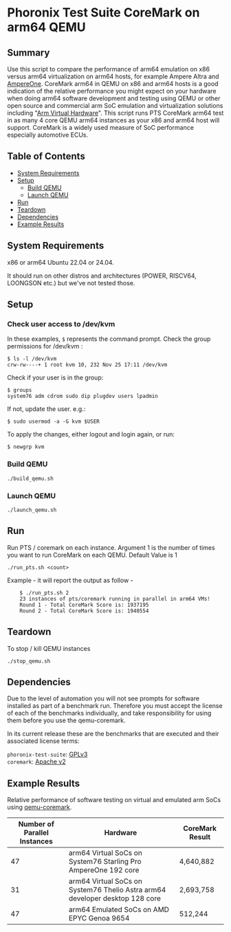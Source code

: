 # Phoronix Test Suite CoreMark on arm64 QEMU

## Summary

Use this script to compare the performance of arm64 emulation on x86
versus arm64 virtualization on arm64 hosts, for example Ampere Altra
and [AmpereOne](https://www.linkedin.com/posts/joespeed_ampereone-192-core-arm64-processor-tops-the-activity-7238610861852925953-pJhb).
CoreMark arm64 in QEMU on x86 and arm64 hosts is a good
indication of the relative performance you might expect on your hardware
when doing arm64 software development and testing using QEMU or other
open source and commercial arm SoC emulation and virtualization solutions
including "[Arm Virtual Hardware](https://developer.arm.com/Tools%20and%20Software/Arm%20Virtual%20Hardware)".
This script runs PTS CoreMark arm64 test in as many 4 core QEMU arm64
instances as your x86 and arm64 host will support. CoreMark is a widely
used measure of SoC performance especially automotive ECUs.

## Table of Contents
* [System Requirements](#system-requirements)
* [Setup](#setup)
  * [Build QEMU](#build-qemu)
  * [Launch QEMU](#launch-qemu)
* [Run](#run)
* [Teardown](#teardown)
* [Dependencies](#dependencies)
* [Example Results](#example-results)

## System Requirements
x86 or arm64 Ubuntu 22.04 or 24.04.

It should run on other distros and architectures (POWER, RISCV64, LOONGSON etc.) but we've not tested those.

## Setup

### Check user access to /dev/kvm

In these examples, `$` represents the command prompt.
Check the group permissions for /dev/kvm :
```
$ ls -l /dev/kvm
crw-rw----+ 1 root kvm 10, 232 Nov 25 17:11 /dev/kvm
```
Check if your user is in the group:
```
$ groups
system76 adm cdrom sudo dip plugdev users lpadmin
```
If not, update the user. e.g.:
```
$ sudo usermod -a -G kvm $USER
```
To apply the changes, either logout and login again, or run:
```
$ newgrp kvm
```

### Build QEMU
```
./build_qemu.sh
```
### Launch QEMU
```
./launch_qemu.sh
```
## Run

Run PTS / coremark on each instance.
Argument 1 is the number of times you want to run CoreMark on each QEMU.
Default Value is 1

```
./run_pts.sh <count>
```
Example - it will report the output as follow -
```
    $ ./run_pts.sh 2
    23 instances of pts/coremark running in parallel in arm64 VMs!
    Round 1 - Total CoreMark Score is: 1937195
    Round 2 - Total CoreMark Score is: 1940554
```
## Teardown
To stop / kill QEMU instances
```
./stop_qemu.sh
```

## Dependencies

Due to the level of automation you will not see prompts for software
installed as part of a benchmark run. Therefore you must accept the
license of each of the benchmarks individually, and take responsibility
for using them before you use the qemu-coremark.

In its current release these are the benchmarks that are executed and
their associated license terms:

`phoronix-test-suite`: [GPLv3](https://github.com/phoronix-test-suite/phoronix-test-suite/blob/master/COPYING)<br />
`coremark`: [Apache v2](https://github.com/eembc/coremark/blob/main/LICENSE.md)

## Example Results

Relative performance of software testing on virtual and emulated arm SoCs using
[qemu-coremark](https://github.com/AmpereComputing/qemu-coremark).

| Number of Parallel Instances | Hardware                                                                     | CoreMark Result |
| ---------------------------- | --------                                                                     | --------------- |
| 47                           | arm64 Virtual SoCs on System76 Starling Pro AmpereOne 192 core               | 4,640,882       |
| 31                           | arm64 Virtual SoCs on System76 Thelio Astra arm64 developer desktop 128 core | 2,693,758       |
| 47                           | arm64 Emulated SoCs on AMD EPYC Genoa 9654                                   | 512,244         |
